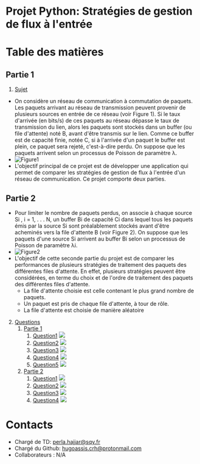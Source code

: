 
# Projet Python: Stratégies de gestion de flux à l'entrée 

# Table des matières
  ## Partie 1
1. [Sujet](#sujet)
  - On considère un réseau de communication à commutation de paquets. Les paquets arrivant au réseau de transmission peuvent provenir de plusieurs sources en entrée de ce réseau (voir Figure 1). Si le taux d'arrivée (en bits/s) de ces paquets au réseau dépasse le taux de transmission du lien, alors les paquets sont stockés dans un buffer (ou file d'attente) noté B, avant d'être transmis sur le lien. Comme ce buffer est de capacité finie, notée C, si à l'arrivée d'un paquet le buffer est plein, ce paquet sera rejeté, c'est-à-dire perdu. On suppose que les paquets arrivent selon un processus de Poisson de paramètre λ.
  - ![Figure1](embed/Figure_1.png)
  - L'objectif principal de ce projet est de développer une application qui permet de comparer les stratégies de gestion de flux à l'entrée d'un réseau de communication. Ce projet comporte deux parties.
  ## Partie 2
  - Pour limiter le nombre de paquets perdus, on associe à chaque source Si , i = 1, . . . N, un buffer Bi de capacité Ci dans lequel tous les paquets émis par la source Si sont préalablement stockés avant d'être acheminés vers la file d'attente B (voir Figure 2). On suppose que les paquets d'une source Si arrivent au buffer Bi selon un processus de Poisson de paramètre λi.
  - ![Figure2](embed/Figure_2.png)
  - L'objectif de cette seconde partie du projet est de comparer les performances de plusieurs stratégies de traitement des paquets des différentes files d'attente. En effet, plusieurs stratégies peuvent être considérées, en terme du choix et de l'ordre de traitement des paquets des différentes files d'attente.
    - La file d'attente choisie est celle contenant le plus grand nombre de paquets.
    - Un paquet est pris de chaque file d'attente, à tour de rôle.
    - La file d'attente est choisie de manière aléatoire
2. [Questions](#questions)
    1. [Partie 1](#P1)
        1. [Question1](#Q1P1) ![](https://img.shields.io/badge/Status-completed-green)
        2. [Question2](#Q2P1) ![](https://img.shields.io/badge/Status-completed-green)
        3. [Question3](#Q3P1) ![](https://img.shields.io/badge/Status-completed-green)
        4. [Question4](#Q4P1) ![](https://img.shields.io/badge/Status-completed-red)
        5. [Question5](#Q5P1) ![](https://img.shields.io/badge/Status-completed-red)
    2. [Partie 2](#P2)
        1. [Question1](#Q1P2) ![](https://img.shields.io/badge/Status-completed-red)
        2. [Question2](#Q2P2) ![](https://img.shields.io/badge/Status-completed-red)
        3. [Question3](#Q3P2) ![](https://img.shields.io/badge/Status-completed-red)
        4. [Question4](#Q4P2) ![](https://img.shields.io/badge/Status-completed-red)

# Contacts
  - Chargé de TD: perla.hajjar@sqy.fr
  - Chargé du Github: hugoassis.crh@protonmail.com
  - Collaborateurs : N/A
